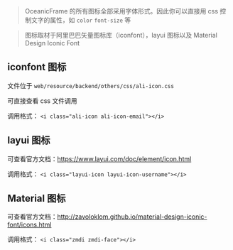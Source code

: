 
> OceanicFrame 的所有图标全部采用字体形式。因此你可以直接用 css 控制文字的属性，如 `color` `font-size` 等

> 图标取材于阿里巴巴矢量图标库（iconfont），layui 图标以及 Material Design Iconic Font

## iconfont 图标

文件位于 `web/resource/backend/others/css/ali-icon.css`

可直接查看 css 文件调用

调用格式： ``<i class="ali-icon ali-icon-email"></i>``

## layui 图标

可查看官方文档：https://www.layui.com/doc/element/icon.html

调用格式： ``<i class="layui-icon layui-icon-username"></i>``

## Material 图标

可查看官方文档：http://zavoloklom.github.io/material-design-iconic-font/icons.html

调用格式： ``<i class="zmdi zmdi-face"></i>``

